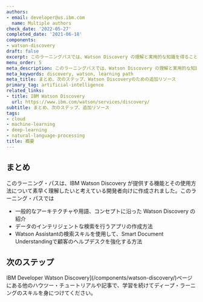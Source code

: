 ```yaml
---
authors:
- email: developer@us.ibm.com
  name: Multiple authors
check_date: '2022-05-27'
completed_date: '2021-06-18'
components:
- watson-discovery
draft: false
excerpt: このラーニングパスでは、Watson Discovery の理解と実用的な知識を得ることができます。Discovery の基本を説明し、独自のアプリを作成する方法を説明します。
menu_order: 5
meta_description: このラーニングパスでは、Watson Discovery の理解と実用的な知識を得ることができます。Discovery の基本を説明し、独自のアプリを作成する方法を説明します。
meta_keywords: discovery, watson, learning path
meta_title: まとめ、次のステップ、Watson Discoveryのための追加リソース
primary_tag: artificial-intelligence
related_links:
- title: IBM Watson Discovery
  url: https://www.ibm.com/watson/services/discovery/
subtitle: まとめ、次のステップ、追加リソース
tags:
- cloud
- machine-learning
- deep-learning
- natural-language-processing
title: 概要
---
```


## まとめ

このラーニング・パスは、IBM Watson Discovery が提供する機能とその使用方法について素早く理解したいと考えている開発者向けに作成されました。このラーニング・パスでは

* 一般的なアーキテクチャや用語、コンセプトに沿った Watson Discovery の紹介
* データのインテリジェントな検索を行うアプリの作成方法
* Watson Assistantの検索スキルを使用して、Smart Document Understandingで顧客のヘルプデスクを強化する方法

## 次のステップ

IBM Developer Watson Discovery](/components/watson-discovery/)ページにある他のハウツー・チュートリアルや記事で、学習を続けてディープ・ラーニングのスキルを身につけてください。